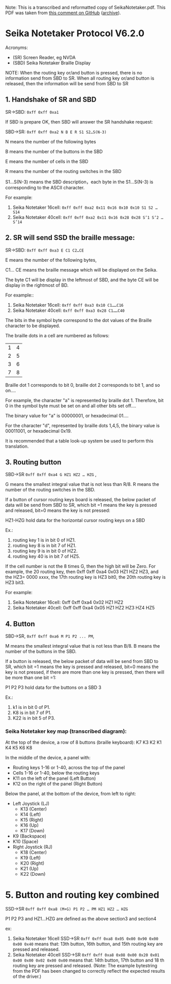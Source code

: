 Note: This is a transcribed and reformatted copy of SeikaNotetaker.pdf. This PDF was taken from [this comment on GitHub](https://github.com/nvaccess/nvda/pull/12581#issuecomment-867517014) ([archive](https://archive.is/NBKRC)).


# Seika Notetaker Protocol V6.2.0
Acronyms:

- (SR) Screen Reader, eg NVDA
- (SBD) Seika Notetaker Braille Display

NOTE: When the routing key or/and button is pressed, there is no information send
from SBD to SR. When all routing key or/and button is released, then the information
will be send from SBD to SR

## 1. Handshake of SR and SBD

SR->SBD: `0xff 0xff 0xa1`

If SBD is prepare OK, then SBD will answer the SR handshake request:

SBD->SR: `0xff 0xff 0xa2 N B E R S1 S2…S(N-3)`

N means the number of the following bytes

B means the number of the buttons in the SBD

E means the number of cells in the SBD

R means the number of the routing switches in the SBD

S1…S(N-3) means the SBD description，each byte in the S1…S(N-3) is corresponding to
the ASCII character.

For example:

1. Seika Notetaker 16cell: `0xff 0xff 0xa2 0x11 0x16 0x10 0x10 S1 S2 … S14`
2. Seika Notetaker 40cell: `0xff 0xff 0xa2 0x11 0x16 0x28 0x28 S’1 S’2 … S’14`

## 2. SR will send SSD the braille message:
SR->SBD: `0xff 0xff 0xa3 E C1 C2…CE`

E means the number of the following bytes,

C1… CE means the braille message which will be displayed on the Seika.

The byte C1 will be display in the leftmost of SBD, and the byte CE will be display in
the rightmost of BD.

For example::
1. Seika Notetaker 16cell: `0xff 0xff 0xa3 0x10 C1……C16`
2. Seika Notetaker 40cell: `0xff 0xff 0xa3 0x28 C1……C40`

The bits in the symbol byte correspond to the dot values of the Braille character to
be displayed.

The braille dots in a cell are numbered as follows:


| | |
--|--
1 | 4
2 | 5
3 | 6
7 | 8

Braille dot 1 corresponds to bit 0, braille dot 2 corresponds to bit 1, and so on.…

For
example, the character "a" is represented by braille dot 1.
Therefore, bit 0 in the symbol byte must be set on and all other bits set off.…

The
binary value for "a" is 00000001, or hexadecimal 01.…

For the character "d",
represented by braille dots 1,4,5, the binary value is 00011001, or hexadecimal 0x19.

It is recommended that a table look-up system be used to perform this translation.

## 3. Routing button
SBD->SR `0xff 0xff 0xa4 G HZ1 HZ2 … HZG` ,

G means the smallest integral value that is not less than R/8. R means the number of
the routing switches in the SBD.

If a button of cursor routing keys board is released, the below packet of data
will be send from SBD to SR, which bit =1 means the key is pressed and
released, bit=0 means the key is not pressed:

HZ1-HZG hold data for the horizontal cursor routing keys on a SBD
	
Ex.:
1. routing key 1 is in bit 0 of HZ1.
2. routing key 8 is in bit 7 of HZ1.
3. routing key 9 is in bit 0 of HZ2.
4. routing key 40 is in bit 7 of HZ5.

If the cell number is not the 8 times G, then the high bit will be Zero. For
example, the 20 routing key, then 0xff 0xff 0xa4 0x03 HZ1 HZ2 HZ3, and the HZ3=
0000 xxxx, the 17th routing key is HZ3 bit0, the 20th routing key is HZ3 bit3.

For example:
1. Seika Notetaker 16cell: 0xff 0xff 0xa4 0x02 HZ1 HZ2
2. Seika Notetaker 40cell: 0xff 0xff 0xa4 0x05 HZ1 HZ2 HZ3 HZ4 HZ5

## 4. Button
SBD->SR, `0xff 0xff 0xa6 M P1 P2 ... PM`,

M means the smallest integral value that is not less than B/8. B means the
number of the buttons in the SBD.

If a button is released, the below packet of data will be send from SBD to SR,
which bit =1 means the key is pressed and released, bit=0 means the key is not
pressed, if there are more than one key is pressed, then there will be more than
one bit =1:

 P1 P2 P3 hold data for the buttons on a SBD
3

Ex.:
1. k1 is in bit 0 of P1.
2. K8 is in bit 7 of P1.
3. K22 is in bit 5 of P3.

### Seika Notetaker key map (transcribed diagram):

At the top of the device, a row of 8 buttons (braille keyboard): K7 K3 K2 K1 K4 K5 K6 K8

In the middle of the device, a panel with:
* Routing keys 1-16 or 1-40, across the top of the panel
* Cells 1-16 or 1-40, below the routing keys
* K11 on the left of the panel (Left Button)
* K12 on the right of the panel (Right Button)

Below the panel, at the bottom of the device, from left to right:
* Left Joystick (LJ)
  - K13 (Center)
  - K14 (Left)
  - K15 (Right)
  - K16 (Up)
  - K17 (Down)
* K9 (Backspace)
* K10 (Space)
* Right Joystick (RJ)
  - K18 (Center)
  - K19 (Left)
  - K20 (Right)
  - K21 (Up)
  - K22 (Down)

# 5. Button and routing key combined
SSD->SR `0xff 0xff 0xa8 (M+G) P1 P2 … PM HZ1 HZ2 … HZG`

P1 P2 P3 and HZ1…HZG are defined as the above section3 and section4

ex:
1. Seika Notetaker 16cell SSD->SR `0xff 0xff 0xa8 0x05 0x00 0x90 0x00 0x00 0x40` means that: 13th button, 16th button, and 15th routing key are pressed and
released.
2. Seika Notetaker 40cell SSD->SR `0xff 0xff 0xa8 0x08 0x00 0x20 0x01 0x00 0x00 0x02 0x00 0x00` means that: 14th button, 17th button and 18
th routing key
are pressed and released.
(Note: The example bytestring from the PDF has been changed to correctly reflect the expected results of the driver.)
